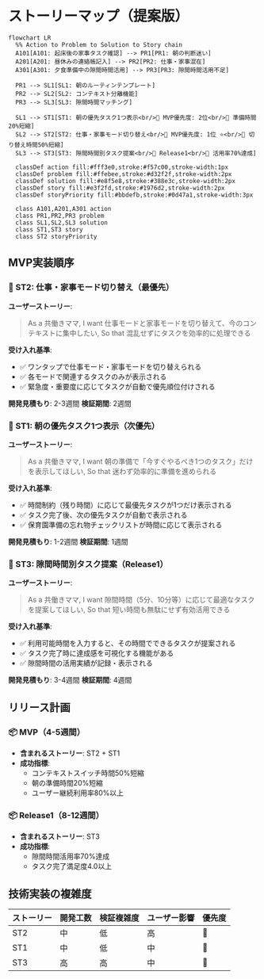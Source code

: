# ストーリーマップ（提案版）

```mermaid
flowchart LR
  %% Action to Problem to Solution to Story chain
  A101[A101: 起床後の家事タスク確認] --> PR1[PR1: 朝の判断迷い]
  A201[A201: 昼休みの連絡帳記入] --> PR2[PR2: 仕事・家事混在]
  A301[A301: 夕食準備中の隙間時間活用] --> PR3[PR3: 隙間時間活用不足]
  
  PR1 --> SL1[SL1: 朝のルーティンテンプレート]
  PR2 --> SL2[SL2: コンテキスト分離機能]
  PR3 --> SL3[SL3: 隙間時間マッチング]
  
  SL1 --> ST1[ST1: 朝の優先タスク1つ表示<br/>📅 MVP優先度: 2位<br/>🎯 準備時間20%短縮]
  SL2 --> ST2[ST2: 仕事・家事モード切り替え<br/>📅 MVP優先度: 1位 ⭐<br/>🎯 切り替え時間50%短縮]
  SL3 --> ST3[ST3: 隙間時間別タスク提案<br/>📅 Release1<br/>🎯 活用率70%達成]

  classDef action fill:#fff3e0,stroke:#f57c00,stroke-width:1px
  classDef problem fill:#ffebee,stroke:#d32f2f,stroke-width:2px
  classDef solution fill:#e8f5e8,stroke:#388e3c,stroke-width:2px
  classDef story fill:#e3f2fd,stroke:#1976d2,stroke-width:2px
  classDef storyPriority fill:#bbdefb,stroke:#0d47a1,stroke-width:3px
  
  class A101,A201,A301 action
  class PR1,PR2,PR3 problem
  class SL1,SL2,SL3 solution
  class ST1,ST3 story
  class ST2 storyPriority
```

## MVP実装順序

### 🥇 ST2: 仕事・家事モード切り替え（最優先）
**ユーザーストーリー**:
> As a 共働きママ, I want 仕事モードと家事モードを切り替えて、今のコンテキストに集中したい, So that 混乱せずにタスクを効率的に処理できる

**受け入れ基準**:
- ✅ ワンタップで仕事モード・家事モードを切り替えられる
- ✅ 各モードで関連するタスクのみが表示される
- ✅ 緊急度・重要度に応じてタスクが自動で優先順位付けされる

**開発見積もり**: 2-3週間
**検証期間**: 2週間

### 🥈 ST1: 朝の優先タスク1つ表示（次優先）
**ユーザーストーリー**:
> As a 共働きママ, I want 朝の準備で「今すぐやるべき1つのタスク」だけを表示してほしい, So that 迷わず効率的に準備を進められる

**受け入れ基準**:
- ✅ 時間制約（残り時間）に応じて最優先タスクが1つだけ表示される
- ✅ タスク完了後、次の優先タスクが自動で表示される
- ✅ 保育園準備の忘れ物チェックリストが時間に応じて表示される

**開発見積もり**: 1-2週間
**検証期間**: 1週間

### 🥉 ST3: 隙間時間別タスク提案（Release1）
**ユーザーストーリー**:
> As a 共働きママ, I want 隙間時間（5分、10分等）に応じて最適なタスクを提案してほしい, So that 短い時間も無駄にせず有効活用できる

**受け入れ基準**:
- ✅ 利用可能時間を入力すると、その時間でできるタスクが提案される
- ✅ タスク完了時に達成感を可視化する機能がある
- ✅ 隙間時間の活用実績が記録・表示される

**開発見積もり**: 3-4週間
**検証期間**: 4週間

## リリース計画

### 📦 MVP（4-5週間）
- **含まれるストーリー**: ST2 + ST1
- **成功指標**:
  - コンテキストスイッチ時間50%短縮
  - 朝の準備時間20%短縮
  - ユーザー継続利用率80%以上

### 📦 Release1（8-12週間）
- **含まれるストーリー**: ST3
- **成功指標**:
  - 隙間時間活用率70%達成
  - タスク完了満足度4.0以上

## 技術実装の複雑度

| ストーリー | 開発工数 | 検証複雑度 | ユーザー影響 | 優先度 |
|-----------|---------|-----------|-------------|--------|
| ST2 | 中 | 低 | 高 | 🥇 |
| ST1 | 中 | 低 | 中 | 🥈 |
| ST3 | 高 | 高 | 中 | 🥉 |
